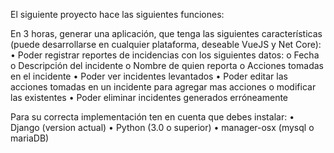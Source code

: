 El siguiente proyecto hace las siguientes funciones:

En 3 horas, generar una aplicación, que tenga las siguientes características (puede desarrollarse en cualquier plataforma, deseable VueJS y Net Core):
    • Poder registrar reportes de incidencias con los siguientes datos: o Fecha
        o Descripción del incidente
        o Nombre de quien reporta
        o Acciones tomadas en el incidente
    • Poder ver incidentes levantados
    • Poder editar las acciones tomadas en un incidente para agregar mas acciones o modificar las existentes
    • Poder eliminar incidentes generados erróneamente

Para su correcta implementación ten en cuenta que debes instalar:
    • Django (version actual)
    • Python (3.0 o superior)
    • manager-osx (mysql o mariaDB)